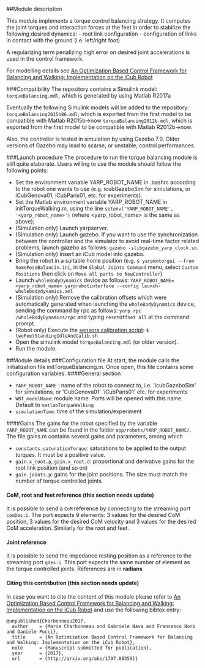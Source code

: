 ##Module description

This module implements a torque control balancing strategy.
It computes the joint torques and interaction forces at the feet in order to stabilize the following desired dynamics:
    - root link configuration
    - configuration of links in contact with the ground (i.e. left/right foot) 

A regularizing term penalizing high error on desired joint accelerations is used in the control framework.

For modelling details see [An Optimization Based Control Framework for Balancing and Walking: Implementation on the iCub Robot](http://arxiv.org/abs/1707.08359)

###Compatibility
The repository contains a Simulink model: 
	`torqueBalancing.mdl`, which is generated by using Matlab R2017a

Eventually the following Simulink models will be added to the repository:
	`torqueBalancing2015b86.mdl`, which is exported from the first model to be compatible with Matlab R2015b->now
	`torqueBalancing2012b.mdl`, which is exported from the first model to be compatible with Matlab R2012b->now.

Also, the controller is tested in simulation by using Gazebo 7.0. Older versions of Gazebo may lead to scarse, or unstable, control performances.

###Launch procedure
The procedure to run the torque balancing module is still quite elaborate.
Users willing to use the module should follow the following points:

- Set the environment variable YARP_ROBOT_NAME in .bashrc according to the robot one wants to use (e.g. icubGazeboSim for simulations, or iCubGenova01, iCubParis01, etc. for experiments).
- Set the Matlab environment variable YARP_ROBOT_NAME in initTorqueWalking.m, using the line `setenv('YARP_ROBOT_NAME', '<yarp_robot_name>')` (where <yarp_robot_name> is the same as above);
- (Simulation only) Launch yarpserver.
- (Simulation only) Launch gazebo. If you want to use the synchronization between the controller and the simulator to avoid real-time factor related problems, launch gazebo as follows: `gazebo -slibgazebo_yarp_clock.so`. 
- (Simulation only) Insert an iCub model into gazebo.
- Bring the robot in a suitable home position (e.g. `$ yarpmotorgui --from homePoseBalancin.ini`, in the `Global Joints Command` menu, select `Custom Positions` then click on `Move all parts to NewController`)
- Launch `wholeBodyDynamics` device as follows: `YARP_ROBOT_NAME=<yarp_robot_name> yarprobotinterface --config launch-wholebodydynamics.xml`
- (Simulation only) Remove the calibration offsets which were automatically generated when launching the `wholeBodyDynamics` device, sending the command by rpc as follows: `yarp rpc /wholeBodyDynamics/rpc` and typing `resetOffset all` at the command prompt.
- (Robot only) Execute the [sensors calibration script](https://github.com/robotology/codyco-modules/blob/master/src/scripts/twoFeetStandingIdleAndCalib.sh): `$ twoFeetStandingIdleAndCalib.sh`
- Open the simulink model `torqueBalancing.mdl` (or older version).
- Run the module.

##Module details
###Configuration file
At start, the module calls the initialization file initTorqueBalancing.m. Once open, this file contains some configuration variables.
####General section
- `YARP_ROBOT_NAME` : name of the robot to connect to, i.e. 'icubGazeboSim' for simulations, or 'CubGenova01' 'iCubParis01' etc. for experiments
- `WBT_modelName`: module name. Ports will be opened with this name. Default to `matlabTorqueWalking`
- `simulationTime`: time of the simulation/experiment

####Gains
The gains for the robot specified by the variable `YARP_ROBOT_NAME` can be found in the folder `app/robots/YARP_ROBOT_NAME/`. The file gains.m contains several gains and parameters, among which

- `constants.saturationTorque`: saturations to be applied to the output torques. It must be a positive value.
- `gain.x_root.p`, `gain.x_root.d`: proportional and derivative gains for the root link position
(and so on)
- `gain.joints.p`: gains for the joint positions. The size must match the number of torque controlled joints.

#### CoM, root and feet reference (this section needs update)
It is possible to send a `CoM` reference by connecting to the streaming port `comDes:i`. The port expects 9 elements: 3 values for the  desired CoM  position, 3 values for the  desired CoM velocity and 3 values for the  desired CoM acceleration.
Similarly for the root and feet.

#### Joint reference
It is possible to send the impedance resting position as a reference to the streaming port `qdes:i`. This port expects the same number of element as the torque controlled joints. References are in **radians**


#### Citing this contribution (this section needs update)
In case you want to cite the content of this module please refer to [An Optimization Based Control Framework for Balancing and Walking: Implementation on the iCub Robot](http://arxiv.org/abs/1707.08359) and use the following bibtex entry:

```
@unpublished{Charbonneau2017,
  author    = {Marie Charbonneau and Gabriele Nava and Francesco Nori and Daniele Pucci},
  title     = {An Optimization Based Control Framework for Balancing and Walking: Implementation on the iCub Robot},
  note      = {Manuscript submitted for publication},
  year      = {2017},
  url       = {http://arxiv.org/abs/1707.08359}}

```
